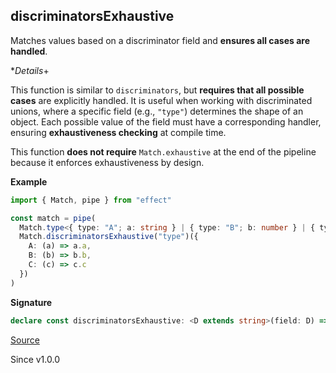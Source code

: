 ## discriminatorsExhaustive

Matches values based on a discriminator field and **ensures all cases are
handled**.

**Details*+

This function is similar to `discriminators`, but **requires that all
possible cases** are explicitly handled. It is useful when working with
discriminated unions, where a specific field (e.g., `"type"`) determines the
shape of an object. Each possible value of the field must have a
corresponding handler, ensuring **exhaustiveness checking** at compile time.

This function **does not require** `Match.exhaustive` at the end of the
pipeline because it enforces exhaustiveness by design.

**Example**

```ts
import { Match, pipe } from "effect"

const match = pipe(
  Match.type<{ type: "A"; a: string } | { type: "B"; b: number } | { type: "C"; c: boolean }>(),
  Match.discriminatorsExhaustive("type")({
    A: (a) => a.a,
    B: (b) => b.b,
    C: (c) => c.c
  })
)
```

**Signature**

```ts
declare const discriminatorsExhaustive: <D extends string>(field: D) => <R, Ret, P extends { readonly [Tag in Types.Tags<D, R> & string]: (_: Extract<R, Record<D, Tag>>) => Ret; } & { readonly [Tag in Exclude<keyof P, Types.Tags<D, R>>]: never; }>(fields: P) => <I, F, A, Pr>(self: Matcher<I, F, R, A, Pr, Ret>) => [Pr] extends [never] ? (u: I) => Unify<A | ReturnType<P[keyof P]>> : Unify<A | ReturnType<P[keyof P]>>
```

[Source](https://github.com/Effect-TS/effect/tree/main/packages/effect/src/Match.ts#L661)

Since v1.0.0
